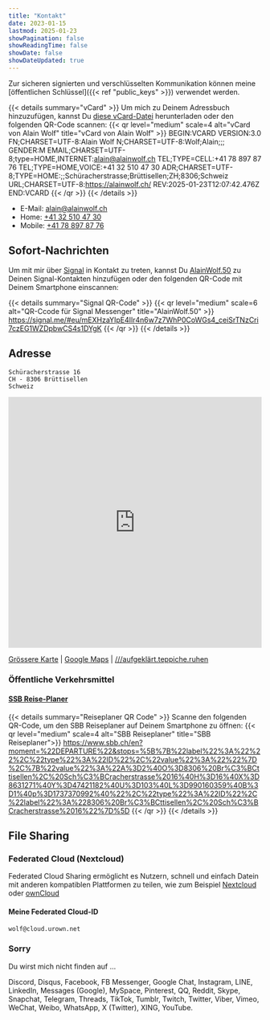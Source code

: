```yaml
---
title: "Kontakt"
date: 2023-01-15
lastmod: 2025-01-23
showPagination: false
showReadingTime: false
showDate: false
showDateUpdated: true
---
```


Zur sicheren signierten und verschlüsselten Kommunikation können meine
[öffentlichen Schlüssel]({{< ref "public_keys" >}}) verwendet werden.

{{< details summary="vCard" >}}
Um mich zu Deinem Adressbuch hinzuzufügen, kannst Du
[diese vCard-Datei](/Alain_Wolf.de.vcf) herunterladen oder den
folgenden QR-Code scannen:
{{< qr level="medium" scale=4 alt="vCard von Alain Wolf" title="vCard von Alain Wolf" >}}
BEGIN:VCARD
VERSION:3.0
FN;CHARSET=UTF-8:Alain Wolf
N;CHARSET=UTF-8:Wolf;Alain;;;
GENDER:M
EMAIL;CHARSET=UTF-8;type=HOME,INTERNET:alain@alainwolf.ch
TEL;TYPE=CELL:+41 78 897 87 76
TEL;TYPE=HOME,VOICE:+41 32 510 47 30
ADR;CHARSET=UTF-8;TYPE=HOME:;;Schüracherstrasse;Brüttisellen;ZH;8306;Schweiz
URL;CHARSET=UTF-8:https://alainwolf.ch/
REV:2025-01-23T12:07:42.476Z
END:VCARD
{{< /qr >}}
{{< /details >}}

- E-Mail: [alain@alainwolf.ch](mailto:alain@alainwolf.ch)
- Home: [+41 32 510 47 30](tel:+41325104730)
- Mobile: [+41 78 897 87 76](tel:+41788978776)

## Sofort-Nachrichten

Um mit mir über [Signal](https://signal.org) in Kontakt zu treten, kannst Du
[AlainWolf.50](https://signal.me/#eu/mEXHzaYIpE4Ilr4n6w7z7WhP0CoWGs4_ceiSrTNzCri7czEG1WZDpbwCS4s1DYgK)
zu Deinen Signal-Kontakten hinzufügen oder den folgenden QR-Code mit Deinem Smartphone einscannen:

{{< details summary="Signal QR-Code" >}}
{{< qr level="medium" scale=6 alt="QR-Ccode für Signal Messenger" title="AlainWolf.50" >}}
https://signal.me/#eu/mEXHzaYIpE4Ilr4n6w7z7WhP0CoWGs4_ceiSrTNzCri7czEG1WZDpbwCS4s1DYgK
{{< /qr >}}
{{< /details >}}

## Adresse

    Schüracherstrasse 16
    CH - 8306 Brüttisellen
    Schweiz

<!-- markdownlint-disable-next-line MD033 -->
<iframe width="100%" height="500px" frameborder="0" allowfullscreen
    src="https://umap.openstreetmap.fr/de/map/alain-wolf_857467?scaleControl=false&miniMap=false&scrollWheelZoom=false&zoomControl=true&allowEdit=false&moreControl=true&searchControl=null&tilelayersControl=null&embedControl=null&datalayersControl=false&onLoadPanel=none&captionBar=false">
</iframe>

[Grössere Karte](https://umap.openstreetmap.fr/de/map/alain-wolf_857467)
| [Google Maps](https://goo.gl/maps/rUhdonpneNdKjQ6f7)
| [///aufgeklärt.teppiche.ruhen](https://w3w.co/aufgeklärt.teppiche.ruhen "What3Words Adresse")

### Öffentliche Verkehrsmittel

#### [SSB Reise-Planer](https://www.sbb.ch/de?moment=%22DEPARTURE%22&stops=%5B%7B%22label%22%3A%22%22%2C%22type%22%3A%22ID%22%2C%22value%22%3A%22%22%7D%2C%7B%22value%22%3A%22A%3D2%40O%3D8306%20Br%C3%BCttisellen%2C%20Sch%C3%BCracherstrasse%2016%40H%3D16%40X%3D8631271%40Y%3D47421182%40U%3D103%40L%3D990160359%40B%3D1%40p%3D1737370992%40%22%2C%22type%22%3A%22ID%22%2C%22label%22%3A%228306%20Br%C3%BCttisellen%2C%20Sch%C3%BCracherstrasse%2016%22%7D%5D "SSB Reise-Planer")

{{< details summary="Reiseplaner QR Code" >}}
Scanne den folgenden QR-Code, um den SBB Reiseplaner auf Deinem Smartphone zu öffnen:
{{< qr level="medium" scale=4 alt="SBB Reiseplaner" title="SBB Reiseplaner">}}
https://www.sbb.ch/en?moment=%22DEPARTURE%22&stops=%5B%7B%22label%22%3A%22%22%2C%22type%22%3A%22ID%22%2C%22value%22%3A%22%22%7D%2C%7B%22value%22%3A%22A%3D2%40O%3D8306%20Br%C3%BCttisellen%2C%20Sch%C3%BCracherstrasse%2016%40H%3D16%40X%3D8631271%40Y%3D47421182%40U%3D103%40L%3D990160359%40B%3D1%40p%3D1737370992%40%22%2C%22type%22%3A%22ID%22%2C%22label%22%3A%228306%20Br%C3%BCttisellen%2C%20Sch%C3%BCracherstrasse%2016%22%7D%5D
{{< /qr >}}
{{< /details >}}

## File Sharing

### Federated Cloud (Nextcloud)

Federated Cloud Sharing ermöglicht es Nutzern, schnell und einfach Datein mit
anderen kompatiblen Plattformen zu teilen, wie zum Beispiel [Nextcloud](https://nextcloud.com/features/#federation) oder [ownCloud](https://owncloud.com/de/eigenschaften/federated-cloud-sharing/)

#### Meine Federated Cloud-ID

    wolf@cloud.urown.net

### Sorry

Du wirst mich nicht finden auf ...

Discord,
Disqus,
Facebook,
FB Messenger,
Google Chat,
Instagram,
LINE,
LinkedIn,
Messages (Google),
MySpace,
Pinterest,
QQ,
Reddit,
Skype,
Snapchat,
Telegram,
Threads,
TikTok,
Tumblr,
Twitch,
Twitter,
Viber,
Vimeo,
WeChat,
Weibo,
WhatsApp,
X (Twitter),
XING,
YouTube.

